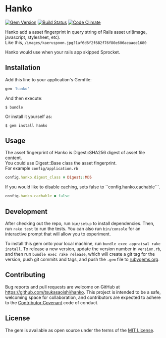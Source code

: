 # Hanko

[![Gem Version](https://badge.fury.io/rb/hanko.svg)](http://badge.fury.io/rb/hanko) [![Build Status](https://travis-ci.org/tsukasaoishi/hanko.svg?branch=master)](https://travis-ci.org/tsukasaoishi/hanko) [![Code Climate](https://codeclimate.com/github/tsukasaoishi/hanko/badges/gpa.svg)](https://codeclimate.com/github/tsukasaoishi/hanko)

Hanko add a asset fingerprint in query string of Rails asset url(image, javascript, stylesheet, etc).  
Like this, ```/images/kaeruspoon.jpg?1af6d6f2f682f76f80e606aeaaee1680```  

Hanko would use when your rails app skipped Sprocket.

## Installation

Add this line to your application's Gemfile:

```ruby
gem 'hanko'
```

And then execute:

    $ bundle

Or install it yourself as:

    $ gem install hanko

## Usage

The asset fingerprint of Hanko is Digest::SHA256 digest of asset file content.  
You could use Digest::Base class the asset fingerprint.  
For example ```config/application.rb```
```ruby
config.hanko.digest_class = Digest::MD5
```

If you would like to disable caching, sets false to ``config.hanko.cachable```.
```ruby
config.hanko.cachable = false
```

## Development

After checking out the repo, run `bin/setup` to install dependencies. Then, run `rake test` to run the tests. You can also run `bin/console` for an interactive prompt that will allow you to experiment.

To install this gem onto your local machine, run `bundle exec appraisal rake install`. To release a new version, update the version number in `version.rb`, and then run `bundle exec rake release`, which will create a git tag for the version, push git commits and tags, and push the `.gem` file to [rubygems.org](https://rubygems.org).

## Contributing

Bug reports and pull requests are welcome on GitHub at https://github.com/tsukasaoishi/hanko. This project is intended to be a safe, welcoming space for collaboration, and contributors are expected to adhere to the [Contributor Covenant](contributor-covenant.org) code of conduct.


## License

The gem is available as open source under the terms of the [MIT License](http://opensource.org/licenses/MIT).

